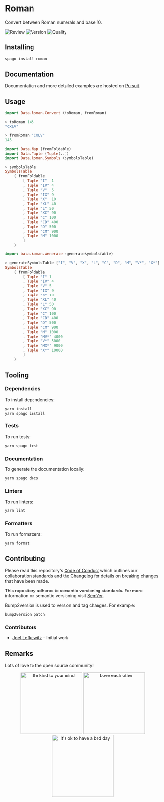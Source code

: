 # Roman

Convert between Roman numerals and base 10.

![Review](https://img.shields.io/github/actions/workflow/status/JoelLefkowitz/roman/review.yml)
![Version](https://pursuit.purescript.org/packages/purescript-roman/badge)
![Quality](https://img.shields.io/codacy/grade/ec61f81349714facb1a2d53d317c77d6)

## Installing

```bash
spago install roman
```

## Documentation

Documentation and more detailed examples are hosted on [Pursuit](https://pursuit.purescript.org/packages/purescript-roman).

## Usage

<!-- spellchecker: disable -->

```purs
import Data.Roman.Convert (toRoman, fromRoman)

> toRoman 145
"CXLV"

> fromRoman "CXLV"
145
```

<!-- spellchecker: enable -->

```purs
import Data.Map (fromFoldable)
import Data.Tuple (Tuple(..))
import Data.Roman.Symbols (symbolsTable)

> symbolsTable
SymbolsTable
    ( fromFoldable
        [ Tuple "I"  1
        , Tuple "IV" 4
        , Tuple "V"  5
        , Tuple "IX" 9
        , Tuple "X"  10
        , Tuple "XL" 40
        , Tuple "L" 50
        , Tuple "XC" 90
        , Tuple "C" 100
        , Tuple "CD" 400
        , Tuple "D" 500
        , Tuple "CM" 900
        , Tuple "M" 1000
        ]
    )
```

```purs
import Data.Roman.Generate (generateSymbolsTable)

> generateSymbolsTable ["I", "V", "X", "L", "C", "D", "M", "V*", "X*"]
SymbolsTable
    ( fromFoldable
        [ Tuple "I" 1
        , Tuple "IV" 4
        , Tuple "V" 5
        , Tuple "IX" 9
        , Tuple "X" 10
        , Tuple "XL" 40
        , Tuple "L" 50
        , Tuple "XC" 90
        , Tuple "C" 100
        , Tuple "CD" 400
        , Tuple "D" 500
        , Tuple "CM" 900
        , Tuple "M" 1000
        , Tuple "MV*" 4000
        , Tuple "V*" 5000
        , Tuple "MX*" 9000
        , Tuple "X*" 10000
        ]
    )
```

## Tooling

### Dependencies

To install dependencies:

```bash
yarn install
yarn spago install
```

### Tests

To run tests:

```bash
yarn spago test
```

### Documentation

To generate the documentation locally:

```bash
yarn spago docs
```

### Linters

To run linters:

```bash
yarn lint
```

### Formatters

To run formatters:

```bash
yarn format
```

## Contributing

Please read this repository's [Code of Conduct](CODE_OF_CONDUCT.md) which outlines our collaboration standards and the [Changelog](CHANGELOG.md) for details on breaking changes that have been made.

This repository adheres to semantic versioning standards. For more information on semantic versioning visit [SemVer](https://semver.org).

Bump2version is used to version and tag changes. For example:

```bash
bump2version patch
```

### Contributors

- [Joel Lefkowitz](https://github.com/joellefkowitz) - Initial work

## Remarks

Lots of love to the open source community!

<div align='center'>
    <img width=200 height=200 src='https://media.giphy.com/media/osAcIGTSyeovPq6Xph/giphy.gif' alt='Be kind to your mind' />
    <img width=200 height=200 src='https://media.giphy.com/media/KEAAbQ5clGWJwuJuZB/giphy.gif' alt='Love each other' />
    <img width=200 height=200 src='https://media.giphy.com/media/WRWykrFkxJA6JJuTvc/giphy.gif' alt="It's ok to have a bad day" />
</div>
